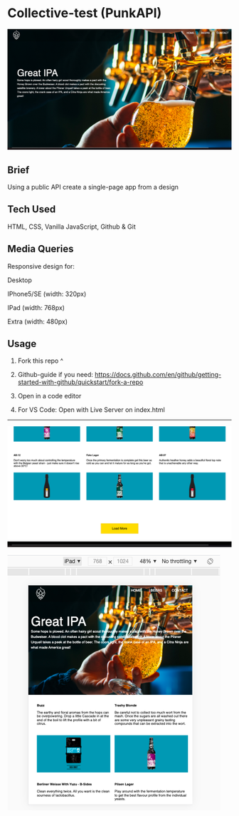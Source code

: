 # Collective-test (PunkAPI)

![](assets/screenshots/hero.png)

## Brief
Using a public API create a single-page app from a design

## Tech Used
HTML, CSS, Vanilla JavaScript, Github & Git

## Media Queries
Responsive design for:

Desktop

IPhone5/SE (width: 320px)

IPad (width: 768px)

Extra (width: 480px)

## Usage
1. Fork this repo ^

2. Github-guide if you need:
https://docs.github.com/en/github/getting-started-with-github/quickstart/fork-a-repo

3. Open in a code editor

4. For VS Code: Open with Live Server on index.html

*********************************

![](assets/screenshots/button.png)

![](assets/screenshots/ipad.png)